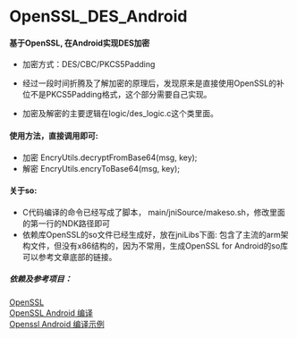 # OpenSSL_DES_Android
#### 基于OpenSSL, 在Android实现DES加密   
* 加密方式：DES/CBC/PKCS5Padding    

* 经过一段时间折腾及了解加密的原理后，发现原来是直接使用OpenSSL的补位不是PKCS5Padding格式，这个部分需要自己实现。

* 加密及解密的主要逻辑在logic/des_logic.c这个类里面。

#### 使用方法，直接调用即可:
* 加密 EncryUtils.decryptFromBase64(msg, key);
* 解密 EncryUtils.encryToBase64(msg, key);

#### 关于so:
* C代码编译的命令已经写成了脚本， main/jniSource/makeso.sh，修改里面的第一行的NDK路径即可
* 依赖库OpenSSL的so文件已经生成好，放在jniLibs下面: 包含了主流的arm架构文件，但没有x86结构的，因为不常用，生成OpenSSL for Android的so库可以参考文章底部的链接。


##### 依赖及参考项目：
[OpenSSL](https://www.openssl.org/)     
[OpenSSL Android 编译](https://wiki.openssl.org/index.php/Android)  
[Openssl Android 编译示例](http://blog.csdn.net/bupt073114/article/details/44565965)
